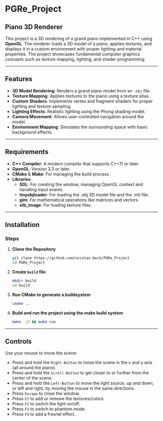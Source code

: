 # PGRe_Project
## Piano 3D Renderer

This project is a 3D rendering of a grand piano implemented in C++ using **OpenGL**. The renderer loads a 3D model of a piano, applies textures, and displays it in a custom environment with proper lighting and material properties. The project showcases fundamental computer graphics concepts such as texture mapping, lighting, and shader programming.

---

## Features

- **3D Model Rendering**: Renders a grand piano model from an `.obj` file.
- **Texture Mapping**: Applies textures to the piano using a texture atlas.
- **Custom Shaders**: Implements vertex and fragment shaders for proper lighting and texture sampling.
- **Lighting Effects**: Realistic lighting using the Phong shading model.
- **Camera Movement**: Allows user-controlled navigation around the model.
- **Environment Mapping**: Simulates the surrounding space with basic background effects.

---

## Requirements

- **C++ Compiler**: A modern compiler that supports C++11 or later.
- **OpenGL**: Version 3.3 or later.
- **CMake** & **Make**: For managing the build process.
- **Libraries**:
  - **SDL**: For creating the window, managing OpenGL context and handling input events.
  - **tinyobjloader**: For loading the .obj 3D model file and the .mtl file.
  - **glm**: For mathematical operations like matrices and vectors.
  - **stb_image**: For loading texture files.

---

## Installation
### Steps
1. **Clone the Repository**
   ```bash
   git clone https://github.com/nicolas-bock/PGRe_Project
   cd PGRe_Project
   ```

2. **Create ``build`` file**
   ```bash
   mkdir build
   cd build
   ```

3. **Run CMake to generate a buildsystem**
   ```bash
   cmake ..
   ```

5. **Build and run the project using the make build system**
   ```bash
   make -j8 && make run
   ```

---

## Controls
Use your mouse to move the scene:
* Press and hold the ``Right-Button`` to move the scene in the x and y axis (all around the piano).
* Press and hold the ``Scroll-Button`` to get closer to or further from the center of the scene.
* Press and hold the ``Left-Button`` to move the light source, up and down, or left and right, by moving the mouse in the same directions.
* Press ``Escape`` to close the window.
* Press ``F1`` to add or remove the textures/colors.
* Press ``F2`` to switch the light on/off.
* Press ``F3`` to switch to phantom mode.
* Press ``F4`` to add a fresnel effect.
